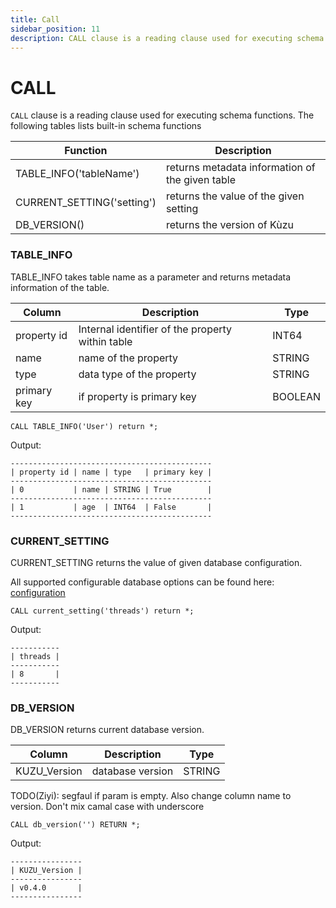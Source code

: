 ```yaml
---
title: Call
sidebar_position: 11
description: CALL clause is a reading clause used for executing schema functions.
---
```


# CALL

`CALL` clause is a reading clause used for executing schema functions. The following tables lists built-in schema functions

| Function | Description |
| ----------- | --------------- |
| TABLE_INFO('tableName') | returns metadata information of the given table |
| CURRENT_SETTING('setting') | returns the value of the given setting |
| DB_VERSION() | returns the version of Kùzu |


### TABLE_INFO

TABLE_INFO takes table name as a parameter and returns metadata information of the table. 

| Column | Description | Type |
| ------ | ----------- | ---- |
| property id | Internal identifier of the property within table | INT64 |
| name | name of the property | STRING |
| type | data type of the property | STRING |
| primary key |  if property is primary key | BOOLEAN |

```
CALL TABLE_INFO('User') return *;
```
Output:
```
---------------------------------------------
| property id | name | type   | primary key |
---------------------------------------------
| 0           | name | STRING | True        |
---------------------------------------------
| 1           | age  | INT64  | False       |
---------------------------------------------
```

### CURRENT_SETTING

CURRENT_SETTING returns the value of given database configuration.

All supported configurable database options can be found here: [configuration](../configuration.md)

```
CALL current_setting('threads') return *;
```
Output:
```
-----------
| threads |
-----------
| 8       |
-----------
```

### DB_VERSION

DB_VERSION returns current database version.

| Column | Description | Type |
| ------ | ----------- | ---- |
| KUZU_Version | database version | STRING |

TODO(Ziyi): segfaul if param is empty. Also change column name to version. Don't mix camal case with underscore

```
CALL db_version('') RETURN *;
```
Output:
```
----------------
| KUZU_Version |
----------------
| v0.4.0       |
----------------
```

